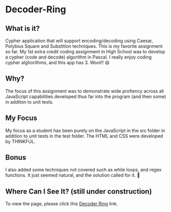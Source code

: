 # Decoder-Ring

## What is it?
Cypher application that will support encoding/decoding using Caesar, Polybius Square and Substition techniques.  This is my favorite assignment so far. My 1st extra credit coding assignment in High School was to develop a cypher (code and decode) algorithm in Pascal. I really enjoy coding cypher alghorithms, and this app has 3.  Woot!! 😃

## Why?
The focus of this assignment was to demonstrate wide profiency across all JavaScript capabilities developed thus far into the program (and then some) in additon to unit tests. 

## My Focus
My focus as a student has been purely on the JavaScript in the src folder in addition to unit tests in the test folder. The HTML and CSS were developed by THINKFUL. 

## Bonus
I also added some techniques not covered such as while loops, and regex functions. It just seemed natural, and the solution called for it. 🙂

## Where Can I See It? (still under construction)
To view the page, please click this [Decoder Ring](https://sprout90.github.io/Decoder-Ring/) link.

